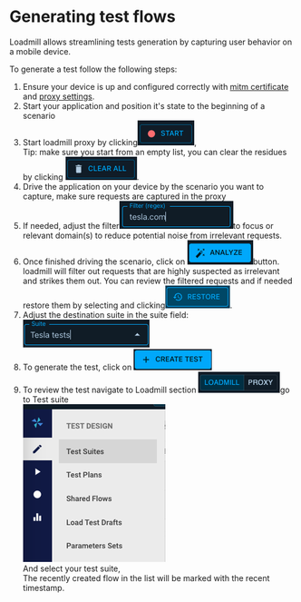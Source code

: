 # Generating test flows

Loadmill allows streamlining tests generation by capturing user behavior on a mobile device.

To generate a test follow the following steps:

1. Ensure your device is up and configured correctly with [mitm certificate](../installing-certificate-on-mobile-devices/) and [proxy settings](../configuring-proxy-on-mobile-devices/).
2. Start your application and position it's state to the beginning of a scenario
3. Start loadmill proxy by clicking<img src="../../../.gitbook/assets/image (16).png" alt="" data-size="line">, \
   Tip: make sure you start from an empty list, you can clear the residues by clicking <img src="../../../.gitbook/assets/image (11).png" alt="" data-size="line">.
4. Drive the application on your device by the scenario you want to capture, make sure requests are captured in the proxy
5. If needed, adjust the filter<img src="../../../.gitbook/assets/image (27).png" alt="" data-size="line">to focus or relevant domain(s) to reduce potential noise from irrelevant requests.
6. Once finished driving the scenario, click on <img src="../../../.gitbook/assets/image (17).png" alt="" data-size="line">button.\
   loadmill will filter out requests that are highly suspected as irrelevant and strikes them out. You can review the filtered requests and if needed restore them by selecting and clicking<img src="../../../.gitbook/assets/image (23).png" alt="" data-size="line">.
7. Adjust the destination suite in the suite field: <img src="../../../.gitbook/assets/image (32).png" alt="" data-size="line">
8. To generate the test, click on <img src="../../../.gitbook/assets/image (15).png" alt="" data-size="line">
9. To review the test navigate to Loadmill section <img src="../../../.gitbook/assets/image (28).png" alt="" data-size="line">go to Test suite\
   &#x20;<img src="../../../.gitbook/assets/image (1).png" alt="" data-size="original">\
   And select your test suite, \
   The recently created flow in the list will be marked with the recent timestamp.
